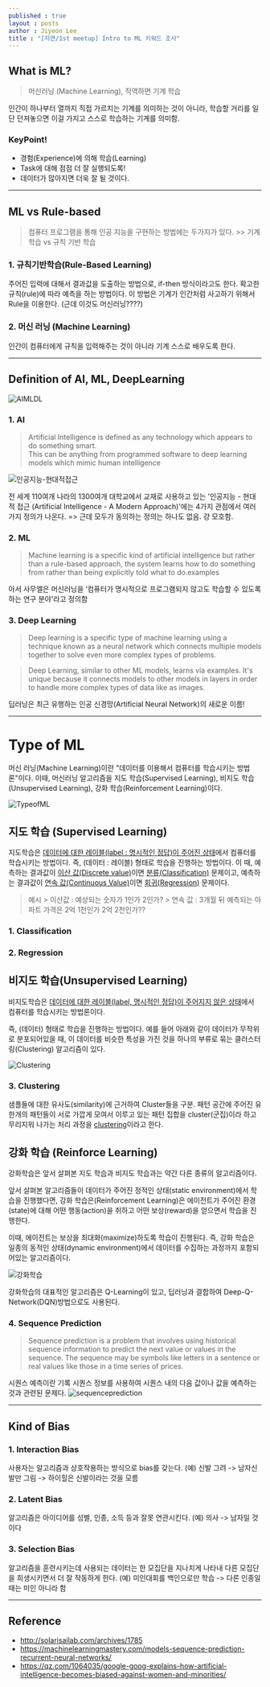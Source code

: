 ```yaml
---
published : true
layout : posts
author : Jiyeon Lee
title : "[지연/1st meetup] Intro to ML 키워드 조사"
---
```


## What is ML?

> 머신러닝 (Machine Learning), 직역하면 기계 학습

인간이 하나부터 열까지 직접 가르치는 기계를 의미하는 것이 아니라, 학습할 거리를 일단 던져놓으면 이걸 가지고 스스로 학습하는 기계를 의미함.

### KeyPoint!
- 경험(Experience)에 의해 학습(Learning)
- Task에 대해 점점 더 잘 실행되도록!
- 데이터가 많아지면 더욱 잘 될 것이다.


---

## ML vs Rule-based

> 컴퓨터 프로그램을 통해 인공 지능을 구현하는 방법에는 두가지가 있다.
    >> 기계 학습 vs 규칙 기반 학습

### 1. 규칙기반학습(Rule-Based Learning)
주어진 입력에 대해서 결과값을 도출하는 방법으로, if-then 방식이라고도 한다. 확고한 규칙(rule)에 따라 예측을 하는 방법이다.
이 방법은 기계가 인간처럼 사고하기 위해서 Rule을 이용한다. (근데 이것도 머신러닝????)

### 2. 머신 러닝 (Machine Learning)
인간이 컴퓨터에게 규칙을 입력해주는 것이 아니라 기계 스스로 배우도록 한다.


---

## Definition of AI, ML, DeepLearning

![AIMLDL](https://pbs.twimg.com/media/DLVm9nTXkAECS_S.png)

### 1. AI
> Artificial Intelligence is defined as any technology which appears to do something smart. </br> This can be anything from programmed software to deep learning models which mimic human intelligence

![인공지능-현대적접근](https://image.aladin.co.kr/product/7616/19/cover500/k442434518_1.jpg)

전 세계 110여개 나라의 1300여개 대학교에서 교재로 사용하고 있는 '인공지능 - 현대적 접근 (Artificial Intelligence - A Modern Approach)'에는 4가지 관점에서 여러가지 정의가 나온다.
=> 근데 모두가 동의하는 정의는 하나도 없음. 걍 모호함.

### 2. ML


> Machine learning is a specific kind of artificial intelligence but rather than a rule-based approach, the system learns how to do something from rather than being explicitly told what to do.examples

아서 사무엘은 머신러닝을 ‘컴퓨터가 명시적으로 프로그램되지 않고도 학습할 수 있도록 하는 연구 분야'라고 정의함


### 3. Deep Learning

> Deep learning is a specific type of machine learning using a technique known as a neural network which connects multiple models together to solve even more complex types of problems.

> Deep Learning, similar to other ML models, learns via examples. It's unique because it connects models to other models in layers in order to handle more complex types of data like as images.

딥러닝은 최근 유행하는 인공 신경망(Artificial Neural Network)의 새로운 이름!


---

# Type of ML
머신 러닝(Machine Learning)이란 "데이터를 이용해서 컴퓨터를 학습시키는 방법론"이다. 이때, 머신러닝 알고리즘을 지도 학습(Supervised Learning), 비지도 학습(Unsupervised Learning), 강화 학습(Reinforcement Learning)이다.

![TypeofML](http://solarisailab.com/wp-content/uploads/2017/06/supervsied_unsupervised_reinforcement.jpg)

## 지도 학습 (Supervised Learning)
지도학습은 <u>데이터에 대한 레이블(label : 명시적인 정답)이 주어진 상태</u>에서 컴퓨터를 학습시키는 방법이다. 
즉, (데이터 : 레이블) 형태로 학습을 진행하는 방법이다. 이 때, 예측하는 결과값이 <u>이산 값(Discrete value)</u>이면 <u>분류(Classification)</u> 문제이고, 예측하는 결과값이 <u>연속 값(Continuous Value)</u>이면 <u>회귀(Regression)</u> 문제이다. 

> 예시
    > 이산값 : 예상되는 숫자가 1인가 2인가?
    > 연속 값 : 3개월 뒤 예측되는 아파트 가격은 2억 1천인가 2억 2천인가??

### 1. Classification


### 2. Regression


## 비지도 학습(Unsupervised Learning)
비지도학습은 <u>데이터에 대한 레이블(label, 명시적인 정답)이 주어지지 않은 상태</u>에서 컴퓨터를 학습시키는 방법론이다.

즉, (데이터) 형태로 학습을 진행하는 방법이다. 예를 들어 아래와 같이 데이터가 무작위로 분포되어있을 때, 이 데이터를 비슷한 특성을 가진 것을 하나의 부류로 묶는 클러스터링(Clustering) 알고리즘이 있다.

![Clustering](http://solarisailab.com/wp-content/uploads/2017/06/unsupervised_learning.jpg)

### 3. Clustering
샘플들에 대한 유사도(similarity)에 근거하여 Cluster들을 구분. 패턴 공간에 주어진 유한개의 패턴들이 서로 가깝게 모여서 이루고 있는 패턴 집합을 cluster(군집)이라 하고 무리지워 나가는 처리 과정을 <u>clustering</u>이라고 한다.

## 강화 학습 (Reinforce Learning)
강화학습은 앞서 살펴본 지도 학습과 비지도 학습과는 약간 다른 종류의 알고리즘이다.

앞서 살펴본 알고리즘들이 데이터가 주어진 정적인 상태(static environment)에서 학습을 진행했다면, 강화 학습은(Reinforcement Learning)은 에이전트가 주어진 환경(state)에 대해 어떤 행동(action)을 취하고 어떤 보상(reward)을 얻으면서 학습을 진행한다.

이때, 에이전트는 보상을 최대화(maximize)하도록 학습이 진행된다. 즉, 강화 학습은 일종의 동적인 상태(dynamic environment)에서 데이터를 수집하는 과정까지 포함되어있는 알고리즘이다.

![강화학습](http://solarisailab.com/wp-content/uploads/2015/11/%EA%B0%95%ED%99%94%ED%95%99%EC%8A%B5.jpg)

강화학습의 대표적인 알고리즘은 Q-Learning이 있고, 딥러닝과 결합하여 Deep-Q-Network(DQN)방법으로도 사용된다.


### 4. Sequence Prediction
> Sequence prediction is a problem that involves using historical sequence information to predict the next value or values in the sequence. The sequence may be symbols like letters in a sentence or real values like those in a time series of prices.

시퀀스 예측이란 기록 시퀀스 정보를 사용하여 시퀀스 내의 다음 값이나 값을 예측하는 것과 관련된 문제다. 
![sequenceprediction](https://3qeqpr26caki16dnhd19sv6by6v-wpengine.netdna-ssl.com/wp-content/uploads/2017/07/Many-to-Many-Sequence-Prediction-Model-1.png)

---

## Kind of Bias 

### 1. Interaction Bias
사용자는 알고리즘과 상호작용하는 방식으로 bias를 갖는다. 
(예) 신발 그려 -> 남자신발만 그림 -> 하이힐은 신발이라는 것을 모름

### 2. Latent Bias
알고리즘은 아이디어를 성별, 인종, 소득 등과 잘못 연관시킨다.
(예) 의사 -> 남자일 것이다

### 3. Selection Bias
알고리즘을 훈련시키는데 사용되는 데이터는 한 모집단을 지나치게 나타내 다른 모집단을 희생시키면서 더 잘 작동하게 한다.
(예) 미인대회를 백인으로만 학습 -> 다른 인종일때는 미인 아니라 함

---
## Reference
- <http://solarisailab.com/archives/1785>
- <https://machinelearningmastery.com/models-sequence-prediction-recurrent-neural-networks/>
- <https://qz.com/1064035/google-goog-explains-how-artificial-intelligence-becomes-biased-against-women-and-minorities/>
